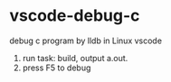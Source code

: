 # vscode-debug-c
debug c program by lldb in Linux vscode

1. run task: build, output a.out.
1. press F5 to debug
